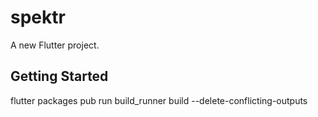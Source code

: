 # spektr

A new Flutter project.

## Getting Started

flutter packages pub run build_runner build --delete-conflicting-outputs
